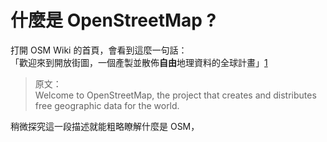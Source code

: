 # 什麼是 OpenStreetMap ?
打開 OSM Wiki 的首頁，會看到這麼一句話：  
「歡迎來到開放街圖，一個產製並散佈**自由**地理資料的全球計畫」[1]  
>原文：  
Welcome to OpenStreetMap, the project that creates and distributes free geographic data for the world.

[1]: https://wiki.openstreetmap.org/wiki/Main_Page "開放街圖維基百科首頁"

稍微探究這一段描述就能粗略瞭解什麼是 OSM，  
